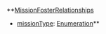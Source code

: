 **[MissionFosterRelationships](EntrenchmentMissionFosterRelationships.md)
  * [missionType](EntrenchmentmissionType.md): [Enumeration](Enumeration.md)**
